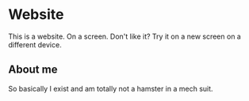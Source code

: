 # Website
This is a website. On a screen. Don't like it? Try it on a new screen on a different device.
## About me
So basically I exist and am totally not a hamster in a mech suit.

